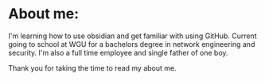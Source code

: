 # About me:
 
I'm learning how to use obsidian and get familiar with using GitHub.
Current going to school at WGU for a bachelors degree in network engineering and security.
I'm also a full time employee and single father of one boy.

Thank you for taking the time to read my about me.